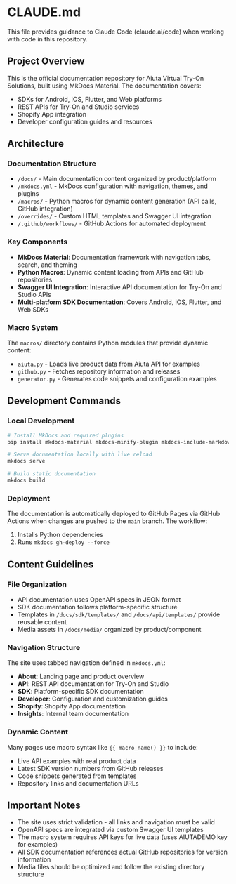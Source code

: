 # CLAUDE.md

This file provides guidance to Claude Code (claude.ai/code) when working with code in this repository.

## Project Overview

This is the official documentation repository for Aiuta Virtual Try-On Solutions, built using MkDocs Material. The documentation covers:
- SDKs for Android, iOS, Flutter, and Web platforms
- REST APIs for Try-On and Studio services
- Shopify App integration
- Developer configuration guides and resources

## Architecture

### Documentation Structure
- `/docs/` - Main documentation content organized by product/platform
- `/mkdocs.yml` - MkDocs configuration with navigation, themes, and plugins
- `/macros/` - Python macros for dynamic content generation (API calls, GitHub integration)
- `/overrides/` - Custom HTML templates and Swagger UI integration
- `/.github/workflows/` - GitHub Actions for automated deployment

### Key Components
- **MkDocs Material**: Documentation framework with navigation tabs, search, and theming
- **Python Macros**: Dynamic content loading from APIs and GitHub repositories
- **Swagger UI Integration**: Interactive API documentation for Try-On and Studio APIs
- **Multi-platform SDK Documentation**: Covers Android, iOS, Flutter, and Web SDKs

### Macro System
The `macros/` directory contains Python modules that provide dynamic content:
- `aiuta.py` - Loads live product data from Aiuta API for examples
- `github.py` - Fetches repository information and releases
- `generator.py` - Generates code snippets and configuration examples

## Development Commands

### Local Development
```bash
# Install MkDocs and required plugins
pip install mkdocs-material mkdocs-minify-plugin mkdocs-include-markdown-plugin mkdocs-exclude-search mkdocs-macros-plugin mkdocs-redirects requests

# Serve documentation locally with live reload
mkdocs serve

# Build static documentation
mkdocs build
```

### Deployment
The documentation is automatically deployed to GitHub Pages via GitHub Actions when changes are pushed to the `main` branch. The workflow:
1. Installs Python dependencies
2. Runs `mkdocs gh-deploy --force`

## Content Guidelines

### File Organization
- API documentation uses OpenAPI specs in JSON format
- SDK documentation follows platform-specific structure
- Templates in `/docs/sdk/templates/` and `/docs/api/templates/` provide reusable content
- Media assets in `/docs/media/` organized by product/component

### Navigation Structure
The site uses tabbed navigation defined in `mkdocs.yml`:
- **About**: Landing page and product overview
- **API**: REST API documentation for Try-On and Studio
- **SDK**: Platform-specific SDK documentation
- **Developer**: Configuration and customization guides
- **Shopify**: Shopify App documentation
- **Insights**: Internal team documentation

### Dynamic Content
Many pages use macro syntax like `{{ macro_name() }}` to include:
- Live API examples with real product data
- Latest SDK version numbers from GitHub releases  
- Code snippets generated from templates
- Repository links and documentation URLs

## Important Notes

- The site uses strict validation - all links and navigation must be valid
- OpenAPI specs are integrated via custom Swagger UI templates
- The macro system requires API keys for live data (uses AIUTADEMO key for examples)
- All SDK documentation references actual GitHub repositories for version information
- Media files should be optimized and follow the existing directory structure